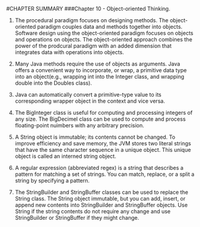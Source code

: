#CHAPTER SUMMARY
###Chapter 10 - Object-oriented Thinking.

1. The procedural paradigm focuses on designing methods. The object-oriented paradigm couples
data and methods together into objects. Software design using the object-oriented paradigm 
focuses on objects and operations on objects. The object-oriented approach
combines the power of the prodcural paradigm with an added dimension that integrates data
with operations into objects.

2. Many Java methods require the use of objects as arguments. Java offers a convenient
way to incorporate, or wrap, a primitive data type into an object(e.g., wrapping int into the Integer class,
and wrapping double into the Doubles class).

3. Java can automatically convert a primitive-type value to its corresponding wrapper object in the
context and vice versa.

4. The BigInteger class is useful for computing and processing integers of any size. The BigDecimel class
can be used to compute and process floating-point nuimbers with any arbitrary precision.

5. A String object is immutable; its contents cannot be changed. To improve efficiency and save memory, the JVM stores
two literal strings that have the same character sequence in a unique object. This unique object is called an
interned string object.

6. A regular expression (abbreviated regex) is a string that describes a pattern for matching a set
of strings. You can match, replace, or a split a string by specifying a pattern.

7. The StringBuilder and StringBuffer classes can be used to replace the String
class. The String object immutable, but you can add, insert, or append new contents into StringBuilder and StringBuffer objects.
Use String if the string contents do not require any change and use StringBuilder or StringBuffer if they might change.